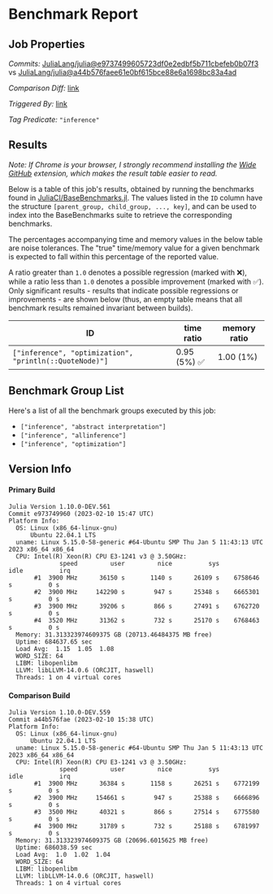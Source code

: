 # Benchmark Report

## Job Properties

*Commits:* [JuliaLang/julia@e9737499605723df0e2edbf5b711cbefeb0b07f3](https://github.com/JuliaLang/julia/commit/e9737499605723df0e2edbf5b711cbefeb0b07f3) vs [JuliaLang/julia@a44b576faee61e0bf615bce88e6a1698bc83a4ad](https://github.com/JuliaLang/julia/commit/a44b576faee61e0bf615bce88e6a1698bc83a4ad)

*Comparison Diff:* [link](https://github.com/JuliaLang/julia/compare/a44b576faee61e0bf615bce88e6a1698bc83a4ad..e9737499605723df0e2edbf5b711cbefeb0b07f3)

*Triggered By:* [link](https://github.com/JuliaLang/julia/pull/48632)

*Tag Predicate:* `"inference"`

## Results

*Note: If Chrome is your browser, I strongly recommend installing the [Wide GitHub](https://chrome.google.com/webstore/detail/wide-github/kaalofacklcidaampbokdplbklpeldpj?hl=en)
extension, which makes the result table easier to read.*

Below is a table of this job's results, obtained by running the benchmarks found in
[JuliaCI/BaseBenchmarks.jl](https://github.com/JuliaCI/BaseBenchmarks.jl). The values
listed in the `ID` column have the structure `[parent_group, child_group, ..., key]`,
and can be used to index into the BaseBenchmarks suite to retrieve the corresponding
benchmarks.

The percentages accompanying time and memory values in the below table are noise tolerances. The "true"
time/memory value for a given benchmark is expected to fall within this percentage of the reported value.

A ratio greater than `1.0` denotes a possible regression (marked with :x:), while a ratio less
than `1.0` denotes a possible improvement (marked with :white_check_mark:). Only significant results - results
that indicate possible regressions or improvements - are shown below (thus, an empty table means that all
benchmark results remained invariant between builds).

| ID | time ratio | memory ratio |
|----|------------|--------------|
| `["inference", "optimization", "println(::QuoteNode)"]` | 0.95 (5%) :white_check_mark: | 1.00 (1%)  |

## Benchmark Group List

Here's a list of all the benchmark groups executed by this job:

- `["inference", "abstract interpretation"]`
- `["inference", "allinference"]`
- `["inference", "optimization"]`

## Version Info

#### Primary Build

```
Julia Version 1.10.0-DEV.561
Commit e973749960 (2023-02-10 15:47 UTC)
Platform Info:
  OS: Linux (x86_64-linux-gnu)
      Ubuntu 22.04.1 LTS
  uname: Linux 5.15.0-58-generic #64-Ubuntu SMP Thu Jan 5 11:43:13 UTC 2023 x86_64 x86_64
  CPU: Intel(R) Xeon(R) CPU E3-1241 v3 @ 3.50GHz: 
              speed         user         nice          sys         idle          irq
       #1  3900 MHz      36150 s       1140 s      26109 s    6758646 s          0 s
       #2  3900 MHz     142290 s        947 s      25348 s    6665301 s          0 s
       #3  3900 MHz      39206 s        866 s      27491 s    6762720 s          0 s
       #4  3520 MHz      31362 s        732 s      25170 s    6768463 s          0 s
  Memory: 31.313323974609375 GB (20713.46484375 MB free)
  Uptime: 684637.65 sec
  Load Avg:  1.15  1.05  1.08
  WORD_SIZE: 64
  LIBM: libopenlibm
  LLVM: libLLVM-14.0.6 (ORCJIT, haswell)
  Threads: 1 on 4 virtual cores

```

#### Comparison Build

```
Julia Version 1.10.0-DEV.559
Commit a44b576fae (2023-02-10 15:38 UTC)
Platform Info:
  OS: Linux (x86_64-linux-gnu)
      Ubuntu 22.04.1 LTS
  uname: Linux 5.15.0-58-generic #64-Ubuntu SMP Thu Jan 5 11:43:13 UTC 2023 x86_64 x86_64
  CPU: Intel(R) Xeon(R) CPU E3-1241 v3 @ 3.50GHz: 
              speed         user         nice          sys         idle          irq
       #1  3900 MHz      36384 s       1158 s      26251 s    6772199 s          0 s
       #2  3900 MHz     154661 s        947 s      25388 s    6666896 s          0 s
       #3  3500 MHz      40321 s        866 s      27514 s    6775580 s          0 s
       #4  3900 MHz      31789 s        732 s      25188 s    6781997 s          0 s
  Memory: 31.313323974609375 GB (20696.6015625 MB free)
  Uptime: 686038.59 sec
  Load Avg:  1.0  1.02  1.04
  WORD_SIZE: 64
  LIBM: libopenlibm
  LLVM: libLLVM-14.0.6 (ORCJIT, haswell)
  Threads: 1 on 4 virtual cores

```
